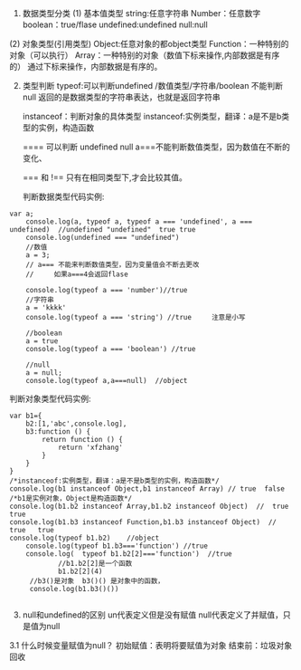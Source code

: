 1. 数据类型分类
(1) 基本值类型
    string:任意字符串
    Number：任意数字
    boolean：true/flase
    undefined:undefined
    null:null
    
(2) 对象类型(引用类型)
    Object:任意对象的都object类型
    Function：一种特别的对象（可以执行）
    Array：一种特别的对象（数值下标来操作,内部数据是有序的）
    通过下标来操作，内部数据是有序的。
    
2. 类型判断
    typeof:可以判断undefined /数值类型/字符串/boolean    不能判断null
            返回的是数据类型的字符串表达，也就是返回字符串
            
    instanceof：判断对象的具体类型
          instanceof:实例类型，翻译：a是不是b类型的实例，构造函数
          
    ==== 可以判断    undefined  null
          a===不能判断数值类型，因为数值在不断的变化、
          
    === 和 !== 只有在相同类型下,才会比较其值。
   
   判断数据类型代码实例:
```
var a;
    console.log(a, typeof a, typeof a === 'undefined', a === undefined)  //undefined "undefined"  true true
    console.log(undefined === "undefined")
    //数值
    a = 3;
    // a=== 不能来判断数值类型，因为变量值会不断去更改
    //     如果a===4会返回flase

    console.log(typeof a === 'number')//true
    //字符串
    a = 'kkkk'
    console.log(typeof a === 'string') //true     注意是小写

    //boolean
    a = true
    console.log(typeof a === 'boolean') //true

    //null
    a = null;
    console.log(typeof a,a===null)  //object
```
 
 
判断对象类型代码实例:
```
var b1={
    b2:[1,'abc',console.log],
    b3:function () {
        return function () {
            return 'xfzhang'
        }
    }
}
/*instanceof:实例类型，翻译：a是不是b类型的实例，构造函数*/
console.log(b1 instanceof Object,b1 instanceof Array) // true  false
/*b1是实例对象，Object是构造函数*/
console.log(b1.b2 instanceof Array,b1.b2 instanceof Object)  //  true   true
console.log(b1.b3 instanceof Function,b1.b3 instanceof Object)  // true   true
console.log(typeof b1.b2)    //object
    console.log(typeof b1.b3==='function') //true
    console.log(  typeof b1.b2[2]==='function')  //true
            //b1.b2[2]是一个函数
            b1.b2[2](4)
     //b3()是对象  b3()() 是对象中的函数，
     console.log(b1.b3()())


```
 
3. null和undefined的区别
    un代表定义但是没有赋值
    null代表定义了并赋值，只是值为null
    
3.1 什么时候变量赋值为null？
    初始赋值：表明将要赋值为对象
    结束前：垃圾对象回收
    
    
    
    

